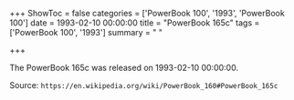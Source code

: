 +++
ShowToc = false
categories = ['PowerBook 100', '1993', 'PowerBook 100']
date = 1993-02-10 00:00:00
title = "PowerBook 165c"
tags = ['PowerBook 100', '1993']
summary = " "

+++

The PowerBook 165c was released on 1993-02-10 00:00:00.

Source: `https://en.wikipedia.org/wiki/PowerBook_160#PowerBook_165c`


